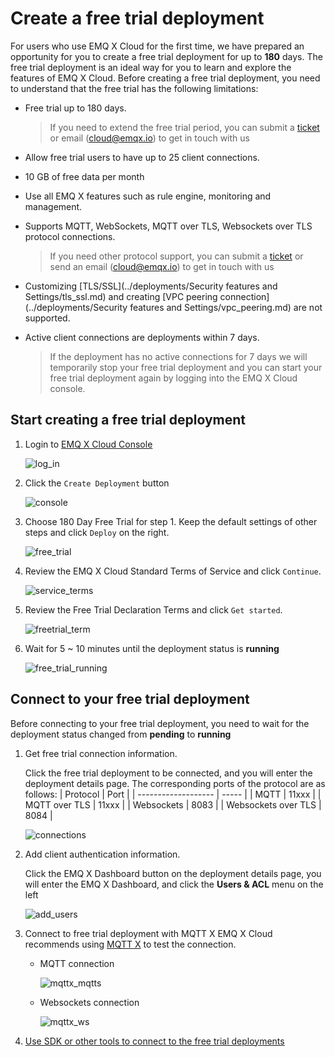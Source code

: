 # Create a free trial deployment

For users who use EMQ X Cloud for the first time, we have prepared an opportunity for you to create a free trial deployment for up to **180** days. The free trial deployment is an ideal way for you to learn and explore the features of EMQ X Cloud. Before creating a free trial deployment, you need to understand that the free trial has the following limitations:

- Free trial up to 180 days.

  > If you need to extend the free trial period, you can submit a [ticket](../contact.md) or email (cloud@emqx.io) to get in touch with us

- Allow free trial users to have up to 25 client connections.

- 10 GB of free data per month

- Use all EMQ X features such as rule engine, monitoring and management.

- Supports MQTT, WebSockets, MQTT over TLS, Websockets over TLS protocol connections.

  > If you need other protocol support, you can submit a [ticket](../contact.md) or send an email (cloud@emqx.io) to get in touch with us

- Customizing [TLS/SSL](../deployments/Security features and Settings/tls_ssl.md) and creating [VPC peering connection](../deployments/Security features and Settings/vpc_peering.md) are not supported.

- Active client connections are deployments within 7 days.
  
  > If the deployment has no active connections for 7 days we will temporarily stop your free trial deployment and you can start your free trial deployment again by logging into the EMQ X Cloud console.



## Start creating a free trial deployment

1. Login to [EMQ X Cloud Console](https://accounts.emqx.io/signin?continue=https://cloud.emqx.io/console/)

   ![log_in](./_assets/log_in.png)

2. Click the `Create Deployment` button

   ![console](./_assets/console.png)

3. Choose 180 Day Free Trial for step 1. Keep the default settings of other steps and click `Deploy` 
on the right.

   ![free_trial](./_assets/free_trial.png)

4. Review the EMQ X Cloud Standard Terms of Service and click `Continue`.

   ![service_terms](./_assets/service_terms.png)

5. Review the Free Trial Declaration Terms and click `Get started`.

   ![freetrial_term](./_assets/freetrial_terms.png)
   
6. Wait for 5 ~ 10 minutes until the deployment status is **running**

   ![free_trial_running](./_assets/running.png)



## Connect to your free trial deployment

Before connecting to your free trial deployment, you need to wait for the deployment status changed from **pending** to **running**

1. Get free trial connection information. 
   
    Click the free trial deployment to be connected, and you will enter the deployment details page. The corresponding ports of the protocol are as follows:
    | Protocol            | Port  |
    | ------------------- | ----- |
    | MQTT                | 11xxx |
    | MQTT over TLS       | 11xxx |
    | Websockets          | 8083  |
    | Websockets over TLS | 8084  |
    
    ![connections](./_assets/detail.png)
        
    
2. Add client authentication information.
   
    Click the EMQ X Dashboard button on the deployment details page, you will enter the EMQ X Dashboard, and click the **Users & ACL** menu on the left

    ![add_users](./_assets/auth.png)

3. Connect to free trial deployment with MQTT X
   EMQ X Cloud recommends using [MQTT X](https://mqttx.app/) to test the connection.

   - MQTT connection

     ![mqttx_mqtts](./_assets/mqttx_connect.png)

   - Websockets connection
     
     ![mqttx_ws](./_assets/mqttx_ws.png)

4. [Use SDK or other tools to connect to the free trial deployments](../connect_to_deployments/introduction.md)